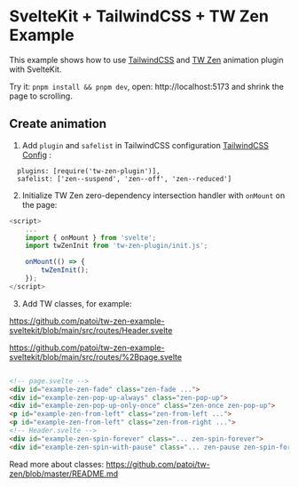 # SvelteKit + TailwindCSS + TW Zen Example

This example shows how to use [TailwindCSS](https://tailwindcss.com/) and [TW Zen](https://github.com/patoi/tw-zen) animation plugin with SvelteKit.

Try it: `pnpm install && pnpm dev`, open: http://localhost:5173 and shrink the page to scrolling.

## Create animation

1. Add `plugin` and `safelist` in TailwindCSS configuration [TailwindCSS Config](https://github.com/patoi/tw-zen-example-nextjs/blob/main/tailwind.config.js) :

```text
  plugins: [require('tw-zen-plugin')],
  safelist: ['zen--suspend', 'zen--off', 'zen--reduced']
```

2. Initialize TW Zen zero-dependency intersection handler with `onMount` on the page:

```typescript
<script>
	...
	import { onMount } from 'svelte';
	import twZenInit from 'tw-zen-plugin/init.js';

	onMount(() => {
		twZenInit();
	});
</script>
```

3. Add TW classes, for example:

https://github.com/patoi/tw-zen-example-sveltekit/blob/main/src/routes/Header.svelte

https://github.com/patoi/tw-zen-example-sveltekit/blob/main/src/routes/%2Bpage.svelte

```html

<!-- page.svelte -->
<div id="example-zen-fade" class="zen-fade ...">
<div id="example-zen-pop-up-always" class="zen-pop-up">
<div id="example-zen-pop-up-only-once" class="zen-once zen-pop-up">
<p id="example-zen-from-left" class="zen-from-left ...">
<p id="example-zen-from-left" class="zen-from-right ...">
<!-- Header.svelte -->
<div id="example-zen-spin-forever" class="... zen-spin-forever">
<div id="example-zen-spin-with-pause" class="... zen-pause zen-spin-forever">
```

Read more about classes: https://github.com/patoi/tw-zen/blob/master/README.md
